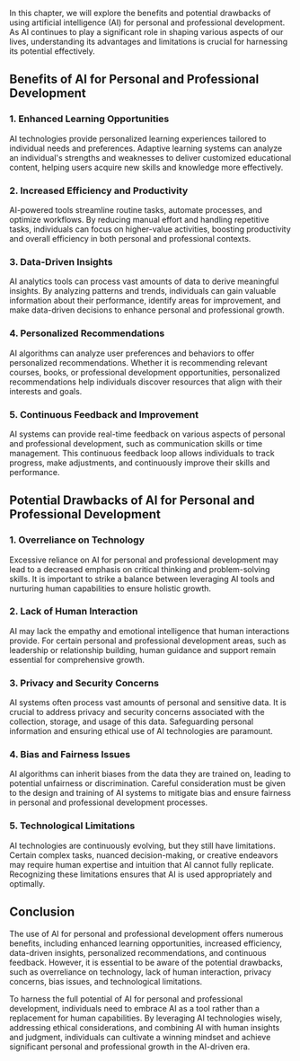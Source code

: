 
In this chapter, we will explore the benefits and potential drawbacks of using artificial intelligence (AI) for personal and professional development. As AI continues to play a significant role in shaping various aspects of our lives, understanding its advantages and limitations is crucial for harnessing its potential effectively.

## Benefits of AI for Personal and Professional Development

### 1\. Enhanced Learning Opportunities

AI technologies provide personalized learning experiences tailored to individual needs and preferences. Adaptive learning systems can analyze an individual's strengths and weaknesses to deliver customized educational content, helping users acquire new skills and knowledge more effectively.

### 2\. Increased Efficiency and Productivity

AI-powered tools streamline routine tasks, automate processes, and optimize workflows. By reducing manual effort and handling repetitive tasks, individuals can focus on higher-value activities, boosting productivity and overall efficiency in both personal and professional contexts.

### 3\. Data-Driven Insights

AI analytics tools can process vast amounts of data to derive meaningful insights. By analyzing patterns and trends, individuals can gain valuable information about their performance, identify areas for improvement, and make data-driven decisions to enhance personal and professional growth.

### 4\. Personalized Recommendations

AI algorithms can analyze user preferences and behaviors to offer personalized recommendations. Whether it is recommending relevant courses, books, or professional development opportunities, personalized recommendations help individuals discover resources that align with their interests and goals.

### 5\. Continuous Feedback and Improvement

AI systems can provide real-time feedback on various aspects of personal and professional development, such as communication skills or time management. This continuous feedback loop allows individuals to track progress, make adjustments, and continuously improve their skills and performance.

## Potential Drawbacks of AI for Personal and Professional Development

### 1\. Overreliance on Technology

Excessive reliance on AI for personal and professional development may lead to a decreased emphasis on critical thinking and problem-solving skills. It is important to strike a balance between leveraging AI tools and nurturing human capabilities to ensure holistic growth.

### 2\. Lack of Human Interaction

AI may lack the empathy and emotional intelligence that human interactions provide. For certain personal and professional development areas, such as leadership or relationship building, human guidance and support remain essential for comprehensive growth.

### 3\. Privacy and Security Concerns

AI systems often process vast amounts of personal and sensitive data. It is crucial to address privacy and security concerns associated with the collection, storage, and usage of this data. Safeguarding personal information and ensuring ethical use of AI technologies are paramount.

### 4\. Bias and Fairness Issues

AI algorithms can inherit biases from the data they are trained on, leading to potential unfairness or discrimination. Careful consideration must be given to the design and training of AI systems to mitigate bias and ensure fairness in personal and professional development processes.

### 5\. Technological Limitations

AI technologies are continuously evolving, but they still have limitations. Certain complex tasks, nuanced decision-making, or creative endeavors may require human expertise and intuition that AI cannot fully replicate. Recognizing these limitations ensures that AI is used appropriately and optimally.

## Conclusion

The use of AI for personal and professional development offers numerous benefits, including enhanced learning opportunities, increased efficiency, data-driven insights, personalized recommendations, and continuous feedback. However, it is essential to be aware of the potential drawbacks, such as overreliance on technology, lack of human interaction, privacy concerns, bias issues, and technological limitations.

To harness the full potential of AI for personal and professional development, individuals need to embrace AI as a tool rather than a replacement for human capabilities. By leveraging AI technologies wisely, addressing ethical considerations, and combining AI with human insights and judgment, individuals can cultivate a winning mindset and achieve significant personal and professional growth in the AI-driven era.
